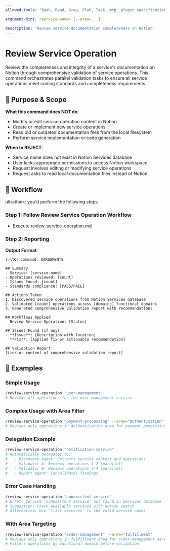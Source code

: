 ```yaml
---
allowed-tools: "Bash, Read, Grep, Glob, Task, mcp__plugin_specification_notion__notion-search, mcp__plugin_specification_notion__notion-fetch, mcp__plugin_web_browser__browser_navigate, mcp__plugin_web_browser__browser_get_markdown"

argument-hint: <service-name> [--area=...]

description: "Review service documentation completeness on Notion"
---
```


# Review Service Operation

Review the completeness and integrity of a service's documentation on Notion through comprehensive validation of service operations. This command orchestrates parallel validation tasks to ensure all service operations meet coding standards and completeness requirements.

## 🎯 Purpose & Scope

**What this command does NOT do**:

- Modify or edit service operation content in Notion
- Create or implement new service operations
- Read old or outdated documentation files from the local filesystem
- Perform service implementation or code generation

**When to REJECT**:

- Service name does not exist in Notion Services database
- User lacks appropriate permissions to access Notion workspace
- Request involves editing or modifying service operations
- Request asks to read local documentation files instead of Notion



## 🔄 Workflow

ultrathink: you'd perform the following steps

### Step 1: Follow Review Service Operation Workflow

- Execute review-service-operation.md

### Step 2: Reporting

**Output Format**:

```
[✅/❌] Command: $ARGUMENTS

## Summary
- Service: [service-name]
- Operations reviewed: [count]
- Issues found: [count]
- Standards compliance: [PASS/FAIL]

## Actions Taken
1. Discovered service operations from Notion Services database
2. Validated [count] operations across [domains] functional domains
3. Generated comprehensive validation report with recommendations

## Workflows Applied
- Review Service Operation: [Status]

## Issues Found (if any)
- **Issue**: [Description with location]
  **Fix**: [Applied fix or actionable recommendation]

## Validation Report
[Link or content of comprehensive validation report]
```

## 📝 Examples

### Simple Usage

```bash
/review-service-operation "user-management"
# Reviews all operations for the user-management service
```

### Complex Usage with Area Filter

```bash
/review-service-operation "payment-processing" --area="authentication" 
# Reviews only operations in authentication area for payment-processing service
```

### Delegation Example

```bash
/review-service-operation "notification-service"
# Automatically delegates to:
#   - Discovery Agent: Extracts service context and operations
#   - Validator A: Reviews operations 1-2 (parallel)
#   - Validator B: Reviews operations 3-4 (parallel)
#   - Report Agent: Consolidates findings
```

### Error Case Handling

```bash
/review-service-operation "nonexistent-service"
# Error: Service 'nonexistent-service' not found in Services database
# Suggestion: Check available services with Notion search
# Alternative: Use '/list-services' to see valid service names
```

### With Area Targeting

```bash
/review-service-operation "order-management" --area="fulfillment"
# Reviews only operations in fulfillment area for order-management service
# Filters operations by functional domain before validation
```